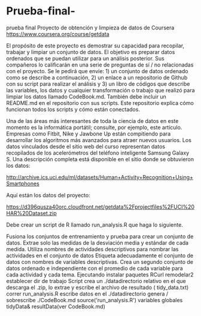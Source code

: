 # Prueba-final-
prueba final 
Proyecto de obtención y limpieza de datos de Coursera
https://www.coursera.org/course/getdata

El propósito de este proyecto es demostrar su capacidad para recopilar, trabajar y limpiar un conjunto de datos. El objetivo es preparar datos ordenados que se puedan utilizar para un análisis posterior. Sus compañeros lo calificarán en una serie de preguntas de sí / no relacionadas con el proyecto. Se le pedirá que envíe: 1) un conjunto de datos ordenado como se describe a continuación, 2) un enlace a un repositorio de Github con su script para realizar el análisis y 3) un libro de códigos que describe las variables, los datos y cualquier transformación o trabajo que realizó para limpiar los datos llamado CodeBook.md. También debe incluir un README.md en el repositorio con sus scripts. Este repositorio explica cómo funcionan todos los scripts y cómo están conectados.

Una de las áreas más interesantes de toda la ciencia de datos en este momento es la informática portátil; consulte, por ejemplo, este artículo. Empresas como Fitbit, Nike y Jawbone Up están compitiendo para desarrollar los algoritmos más avanzados para atraer nuevos usuarios. Los datos vinculados desde el sitio web del curso representan datos recopilados de los acelerómetros del teléfono inteligente Samsung Galaxy S. Una descripción completa está disponible en el sitio donde se obtuvieron los datos:

http://archive.ics.uci.edu/ml/datasets/Human+Activity+Recognition+Using+Smartphones

Aquí están los datos del proyecto:

https://d396qusza40orc.cloudfront.net/getdata%2Fprojectfiles%2FUCI%20HAR%20Dataset.zip

Debe crear un script de R llamado run_analysis.R que haga lo siguiente.

Fusiona los conjuntos de entrenamiento y prueba para crear un conjunto de datos.
Extrae solo las medidas de la desviación media y estándar de cada medida.
Utiliza nombres de actividades descriptivos para nombrar las actividades en el conjunto de datos
Etiqueta adecuadamente el conjunto de datos con nombres de variables descriptivas.
Crea un segundo conjunto de datos ordenado e independiente con el promedio de cada variable para cada actividad y cada tema.
Ejecutando
instalar paquetes
RCurl
remodelar2
establecer dir de trabajo
Script crea un ./datadirectorio relativo en el que descarga el .zip, lo extrae y escribe el archivo de resultado ( tidy_data.txt)
correr run_analysis.R
escribe datos en el ./datadirectorio
genera / sobrescribe ./CodeBook.md
source('run_analysis.R')
variables globales tidyData& resultData(ver CodeBook.md)
